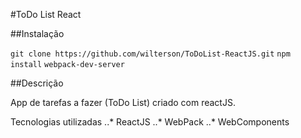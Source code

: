 #ToDo List React

##Instalação

`git clone https://github.com/wilterson/ToDoList-ReactJS.git`
`npm install`
`webpack-dev-server`

##Descrição

App de tarefas a fazer (ToDo List) criado com reactJS.

Tecnologias utilizadas
..* ReactJS
..* WebPack
..* WebComponents




